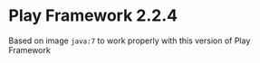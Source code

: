 # Play Framework 2.2.4

Based on image `java:7` to work properly with this version of Play Framework
